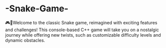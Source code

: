 # -Snake-Game-
🎮🐍Welcome to the classic Snake game, reimagined with exciting features and challenges! This console-based C++ game will take you on a nostalgic journey while offering new twists, such as customizable difficulty levels and dynamic obstacles. 
